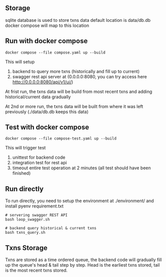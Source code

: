 
## Storage
sqlite database is used to store txns data
default location is data/db.db
docker compose will map to this location

## Run with docker compose

```
docker compose --file compose.yaml up --build
```
This will setup 
1. backend to query more txns (historically and fill up to current)
2. swagger rest api server at (0.0.0.0:8080, you can try access here http://0.0.0.0:8080/api/v1/ui/)

At frist run, the txns data will be build from most recent txns and adding historical/current data gradually

At 2nd or more run, the txns data will be built from where it was left previously (./data/db.db keeps this data)

## Test with docker compose

```
docker compose --file compose-test.yaml up --build
```
This will trigger test
1. unittest for backend code
2. integration test for rest api
3. timeout entire test operation at 2 minutes (all test should have been finished)

## Run directly
To run directly, you need to setup the environment at ./environment/ and install pyenv requirement.txt

```
# servering swagger REST API
bash loop_swagger.sh
```

```
# backend query historical & current txns
bash txns_query.sh
```

## Txns Storage
Txns are stored as a time ordered queue, the backend code will gradually fill up the queue's 
head & tail step by step. Head is the earliest txns stored, tail is the most recent txns stored.